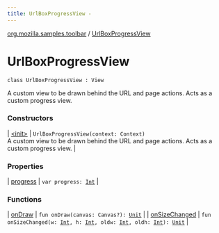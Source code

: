 ```yaml
---
title: UrlBoxProgressView - 
---
```


[org.mozilla.samples.toolbar](../index.html) / [UrlBoxProgressView](./index.html)

# UrlBoxProgressView

`class UrlBoxProgressView : View`

A custom view to be drawn behind the URL and page actions. Acts as a custom progress view.

### Constructors

| [&lt;init&gt;](-init-.html) | `UrlBoxProgressView(context: Context)`<br>A custom view to be drawn behind the URL and page actions. Acts as a custom progress view. |

### Properties

| [progress](progress.html) | `var progress: `[`Int`](https://kotlinlang.org/api/latest/jvm/stdlib/kotlin/-int/index.html) |

### Functions

| [onDraw](on-draw.html) | `fun onDraw(canvas: Canvas?): `[`Unit`](https://kotlinlang.org/api/latest/jvm/stdlib/kotlin/-unit/index.html) |
| [onSizeChanged](on-size-changed.html) | `fun onSizeChanged(w: `[`Int`](https://kotlinlang.org/api/latest/jvm/stdlib/kotlin/-int/index.html)`, h: `[`Int`](https://kotlinlang.org/api/latest/jvm/stdlib/kotlin/-int/index.html)`, oldw: `[`Int`](https://kotlinlang.org/api/latest/jvm/stdlib/kotlin/-int/index.html)`, oldh: `[`Int`](https://kotlinlang.org/api/latest/jvm/stdlib/kotlin/-int/index.html)`): `[`Unit`](https://kotlinlang.org/api/latest/jvm/stdlib/kotlin/-unit/index.html) |

